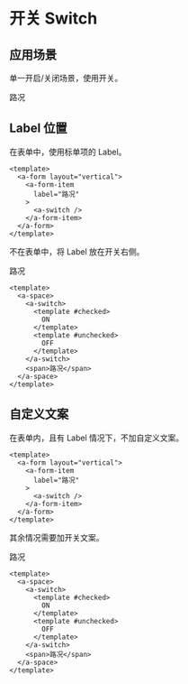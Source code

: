 # 开关 Switch

## 应用场景

单一开启/关闭场景，使用开关。

<a-card>
  <a-space>
    <a-switch>
      <template #checked>
        ON
      </template>
      <template #unchecked>
        OFF
      </template>
    </a-switch>
    <span>路况</span>
  </a-space>
</a-card>

## Label 位置

在表单中，使用标单项的 Label。

<a-card>
  <a-form :model="{}" layout="vertical">
    <a-form-item
      label="路况"
    >
      <a-switch />
    </a-form-item>
  </a-form>
</a-card>

```vue{4}
<template>
  <a-form layout="vertical">
    <a-form-item
      label="路况"
    >
      <a-switch />
    </a-form-item>
  </a-form>
</template>
```

不在表单中，将 Label 放在开关右侧。

<a-card>
  <a-space>
    <a-switch>
      <template #checked>
        ON
      </template>
      <template #unchecked>
        OFF
      </template>
    </a-switch>
    <span>路况</span>
  </a-space>
</a-card>

```vue{11}
<template>
  <a-space>
    <a-switch>
      <template #checked>
        ON
      </template>
      <template #unchecked>
        OFF
      </template>
    </a-switch>
    <span>路况</span>
  </a-space>
</template>
```

## 自定义文案

在表单内，且有 Label 情况下，不加自定义文案。

<a-card>
  <a-form :model="{}" layout="vertical">
    <a-form-item
      label="路况"
    >
      <a-switch />
    </a-form-item>
  </a-form>
</a-card>

```vue{6}
<template>
  <a-form layout="vertical">
    <a-form-item
      label="路况"
    >
      <a-switch />
    </a-form-item>
  </a-form>
</template>
```

其余情况需要加开关文案。

<a-card>
  <a-space>
    <a-switch>
      <template #checked>
        ON
      </template>
      <template #unchecked>
        OFF
      </template>
    </a-switch>
    <span>路况</span>
  </a-space>
</a-card>

```vue{4-9}
<template>
  <a-space>
    <a-switch>
      <template #checked>
        ON
      </template>
      <template #unchecked>
        OFF
      </template>
    </a-switch>
    <span>路况</span>
  </a-space>
</template>
```
